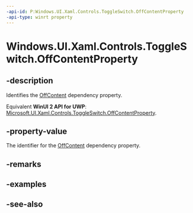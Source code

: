 ```yaml
---
-api-id: P:Windows.UI.Xaml.Controls.ToggleSwitch.OffContentProperty
-api-type: winrt property
---
```


<!-- Property syntax
public Windows.UI.Xaml.DependencyProperty OffContentProperty { get; }
-->

# Windows.UI.Xaml.Controls.ToggleSwitch.OffContentProperty

## -description
Identifies the [OffContent](toggleswitch_offcontent.md) dependency property.

Equivalent **WinUI 2 API for UWP**: [Microsoft.UI.Xaml.Controls.ToggleSwitch.OffContentProperty](/windows/winui/api/microsoft.ui.xaml.controls.toggleswitch.offcontentproperty).

## -property-value
The identifier for the [OffContent](toggleswitch_offcontent.md) dependency property.

## -remarks

## -examples

## -see-also

